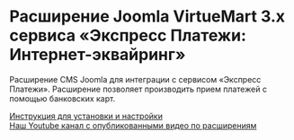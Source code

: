 ﻿# Расширение Joomla VirtueMart 3.x сервиса «Экспресс Платежи: Интернет-эквайринг»
 <p>Расширение CMS Joomla для интеграции с сервисом «Экспресс Платежи». Расширение позволяет производить прием платежей с помощью банковских карт.</p>
  <a href="https://express-pay.by/cms-extensions/joomla#virtuemart_3_x">Инструкция для установки и настройки</a> <br/>
  <a href="https://www.youtube.com/c/express-pay-by/videos">Наш Youtube канал с опубликованными видео по расширениям</a>
